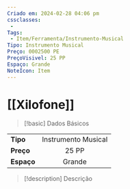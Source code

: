 ```yaml
---
Criado em: 2024-02-28 04:06 pm
cssclasses:
 - 
Tags:
 - Item/Ferramenta/Instrumento-Musical
Tipo: Instrumento Musical
Preço: 0002500 PE
PreçoVisivel: 25 PP
Espaço: Grande
NoteIcon: Item
---
```

# [[Xilofone]]

> [!basic] Dados Básicos
> 
|            |     |
| ---------- |:---:|
| **Tipo**   |   Instrumento Musical   |
| **Preço**  |   25 PP   |
| **Espaço** |   Grande   |
>
 
> [!description] Descrição
> 
>
